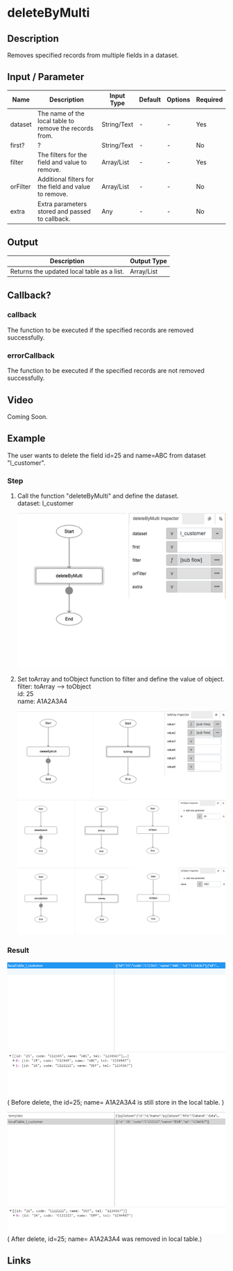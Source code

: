 # deleteByMulti

## Description

Removes specified records from multiple fields in a dataset.

## Input / Parameter

| Name | Description | Input Type | Default | Options | Required |
| ------ | ------ | ------ | ------ | ------ | ------ |
| dataset | The name of the local table to remove the records from. | String/Text | - | - | Yes |
| first? | ? | String/Text | - | - | No |
| filter | The filters for the field and value to remove. | Array/List | - | - | Yes |
| orFilter | Additional filters for the field and value to remove. | Array/List | - | - | No |
| extra | Extra parameters stored and passed to callback. | Any | - | - | No |

## Output

| Description | Output Type |
| ------ | ------ |
| Returns the updated local table as a list. | Array/List |

## Callback?

### callback

The function to be executed if the specified records are removed successfully.

### errorCallback

The function to be executed if the specified records are not removed successfully.

## Video

Coming Soon.

<!-- Format: [![Video]({image-path}?raw=true)]({url-link}) -->


## Example


The user wants to delete the field id=25 and name=ABC from dataset "l_customer".

### Step

1. Call the function "deleteByMulti" and define the dataset.
   <br>
   dataset: l_customer<br>

    ![](./deleteByMulti-step-1.png?raw=true)

   
2. Set toArray and toObject function to filter and define the         value of object.
   <br> filter: toArray --> toObject<br>
        id: 25<br>
        name: A1A2A3A4<br>
         
 
    ![](./deleteByMulti-step-2.png?raw=true)
    ![](./deleteByMulti-step-3.png?raw=true)
    ![](./deleteByMulti-step-4.png?raw=true)
    
### Result


  ![](./deleteByMulti-result-1.png?raw=true)
  ( Before delete, the id=25; name= A1A2A3A4 is still store in the local table. )
   
  ![](./deleteByMulti-result-2.png?raw=true)
  ( After delete, id=25; name= A1A2A3A4 was removed in local table.)
   


## Links
